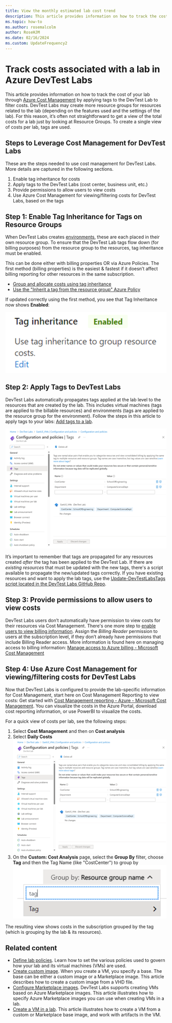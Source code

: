 ```yaml
---
title: View the monthly estimated lab cost trend
description: This article provides information on how to track the cost of your lab through Azure Cost Management.
ms.topic: how-to
ms.author: rosemalcolm
author: RoseHJM
ms.date: 02/16/2024
ms.custom: UpdateFrequency2
---
```


# Track costs associated with a lab in Azure DevTest Labs
This article provides information on how to track the cost of your lab through [Azure Cost Management](../cost-management-billing/cost-management-billing-overview) by applying tags to the DevTest Lab to filter costs. DevTest Labs may create more resource groups for resources related to the lab (depending on the features used and the settings of the lab). For this reason, it’s often not straightforward to get a view of the total costs for a lab just by looking at Resource Groups. To create a single view of costs per lab, tags are used. 

## Steps to Leverage Cost Management for DevTest Labs

These are the steps needed to use cost management for DevTest Labs. More details are captured in the following sections. 
1. Enable tag inheritance for costs 
1. Apply tags to the DevTest Labs (cost center, business unit, etc.) 
1. Provide permissions to allow users to view costs 
1. Use Azure Cost Management for viewing/filtering costs for DevTest Labs, based on the tags 

## Step 1: Enable Tag Inheritance for Tags on Resource Groups 

When DevTest Labs creates [environments](devtest-lab-create-environment-from-arm.md), these are each placed in their own resource group. To ensure that the DevTest Lab tags flow down (for billing purposes) from the resource group to the resources, tag inheritance must be enabled. 

This can be done either with billing properties OR via Azure Policies. The first method (billing properties) is the easiest & fastest if it doesn’t affect billing reporting for other resources in the same subscription. 

- [Group and allocate costs using tag inheritance](../cost-management-billing/costs/enable-tag-inheritance)
- [Use the "Inherit a tag from the resource group" Azure Policy](../azure-resource-manager/management/tag-policies)

If updated correctly using the first method, you see that Tag Inheritance now shows **Enabled**: 

 ![Screenshot that shows Tag Inheritance is enabled.](media/devtest-lab-configure-cost-management/tag-inheritance.png)

## Step 2: Apply Tags to DevTest Labs

DevTest Labs automatically propagates tags applied at the lab level to the resources that are created by the lab. This includes virtual machines (tags are applied to the billable resources) and environments (tags are applied to the resource group for the environment). Follow the steps in this article to apply tags to your labs: [Add tags to a lab](devtest-lab-add-tag.md).

 ![Screenshot that shows tags in DevTest Labs in the Azure portal.](media/devtest-lab-configure-cost-management/devtest-tags.png)

It’s important to remember that tags are propagated for any resources created _after_ the tag has been applied to the DevTest Lab. If there are _existing resources_ that must be updated with the new tags, there's a script available to propagate the new/updated tags correctly. If you have existing resources and want to apply the lab tags, use the [Update-DevTestLabsTags script located in the DevTest Labs GitHub Repo](https://github.com/Azure/azure-devtestlab/tree/phauge/update-dtl-tags/samples/DevTestLabs/Scripts/UpdateDtlTags). 

## Step 3: Provide permissions to allow users to view costs 

DevTest Labs users don’t automatically have permission to view costs for their resources via Cost Management. There's one more step to [enable users to view billing information](../cost-management-billing/costs/assign-access-acm-data#assign-billing-account-scope-access). Assign the _Billing Reader_ permission to users at the subscription level, if they don’t already have permissions that include Billing Reader access. More information is found here on managing access to billing information: [Manage access to Azure billing - Microsoft Cost Management](../cost-management-billing/manage/manage-billing-access)

## Step 4: Use Azure Cost Management for viewing/filtering costs for DevTest Labs 

Now that DevTest Labs is configured to provide the lab-specific information for Cost Management, start here on Cost Management Reporting to view costs: Get started with [Cost Management reporting - Azure - Microsoft Cost Management](../cost-management-billing/costs/reporting-get-started). You can visualize the costs in the Azure Portal, download cost reporting information, or use PowerBI to visualize the costs. 

For a quick view of costs per lab, see the following steps: 

1. Select **Cost Management** and then on **Cost analysis**
1. Select **Daily Costs**
 ![Screenshot that shows the daily costs card](media/devtest-lab-configure-cost-management/devtest-tags.png)
1. On the **Custom: Cost Analysis** page, select the **Group By** filter, choose **Tag** and then the Tag Name (like "CostCenter") to group by 
 ![Screenshot that shows searching for tag in the group by filter](media/devtest-lab-configure-cost-management/tag.png)

The resulting view shows costs in the subscription grouped by the tag (which is grouping by the lab & its resources).

## Related content

- [Define lab policies](devtest-lab-set-lab-policy.md). Learn how to set the various policies used to govern how your lab and its virtual machines (VMs) are used. 
- [Create custom image](devtest-lab-create-template.md). When you create a VM, you specify a base. The base can be either a custom image or a Marketplace image. This article describes how to create a custom image from a VHD file. 
- [Configure Marketplace images](devtest-lab-configure-marketplace-images.md). DevTest Labs supports creating VMs based on Azure Marketplace images. This article illustrates how to specify Azure Marketplace images you can use when creating VMs in a lab. 
- [Create a VM in a lab](devtest-lab-add-vm.md). This article illustrates how to create a VM from a custom or Marketplace base image, and work with artifacts in the VM. 
